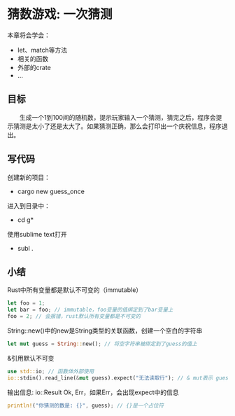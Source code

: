 # 猜数游戏: 一次猜测

本章将会学会：
* let、match等方法
* 相关的函数
* 外部的crate
* ...

## 目标

&emsp;&emsp;生成一个1到100间的随机数，提示玩家输入一个猜测，猜完之后，程序会提示猜测是太小了还是太大了。如果猜测正确，那么会打印出一个庆祝信息，程序退出。

## 写代码

创建新的项目：
* cargo new guess_once

进入到目录中：
* cd g*

使用sublime text打开
* subl .

## 小结

Rust中所有变量都是默认不可变的（immutable）

```rust
let foo = 1;
let bar = foo; // immutable，foo变量的值绑定到了bar变量上
foo = 2; // 会报错，rust默认所有变量都是不可变的
```

String::new()中的new是String类型的关联函数，创建一个空白的字符串

```rust
let mut guess = String::new(); // 将空字符串被绑定到了guess的值上
```

&引用默认不可变

```rust
use std::io; // 函数体外部使用
io::stdin().read_line(&mut guess).expect("无法读取行"); // & mut表示 guest输入与let mut guess指向同一片地址，而且可变
```

输出信息: io::Result Ok, Err，如果Err，会出现expect中的信息

```rust
println!("你猜测的数是: {}", guess); // {}是一个占位符
```